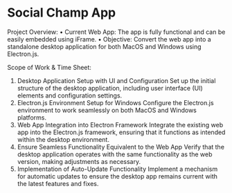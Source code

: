 # Social Champ App
Project Overview:
•	Current Web App: The app is fully functional and can be easily embedded using iFrame.
•	Objective: Convert the web app into a standalone desktop application for both MacOS and Windows using Electron.js.

Scope of Work & Time Sheet:
1.	Desktop Application Setup with UI and Configuration
   Set up the initial structure of the desktop application, including user interface (UI) elements and configuration settings.
2.	Electron.js Environment Setup for Windows
   Configure the Electron.js environment to work seamlessly on both MacOS and Windows platforms.
3.	Web App Integration into Electron Framework
  Integrate the existing web app into the Electron.js framework, ensuring that it functions as intended within the desktop environment.
4.	Ensure Seamless Functionality Equivalent to the Web App
  Verify that the desktop application operates with the same functionality as the web version, making adjustments as necessary.
5.	Implementation of Auto-Update Functionality
  Implement a mechanism for automatic updates to ensure the desktop app remains current with the latest features and fixes.

